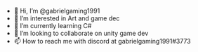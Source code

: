 - 👋 Hi, I’m @gabrielgaming1991
- 👀 I’m interested in Art and game dec
- 🌱 I’m currently learning C#
- 💞️ I’m looking to collaborate on unity game dev
- 📫 How to reach me with discord at gabrielgaming1991#3773

<!---
gabrielgaming1991/gabrielgaming1991 is a ✨ special ✨ repository because its `README.md` (this file) appears on your GitHub profile.
You can click the Preview link to take a look at your changes.
--->
